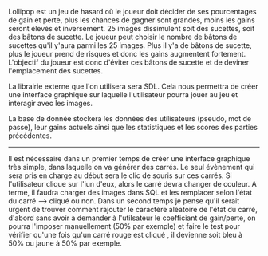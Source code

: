 Lollipop est un jeu de hasard où le joueur doit décider de ses pourcentages de gain et perte, plus les chances de gagner sont grandes, moins les gains seront élevés et inversement.
25 images  dissimulent soit des sucettes, soit des bâtons de sucette. 
Le joueur peut choisir le nombre de bâtons de sucettes qu'il y'aura parmi les 25 images. Plus il y'a de bâtons de sucette, plus le joueur prend de risques et donc les gains augmentent fortement. 
L'objectif du joueur est donc d'éviter ces bâtons de sucette et de deviner l'emplacement des sucettes.

La librairie externe que l'on utilisera sera SDL. Cela nous permettra de créer une interface graphique sur laquelle l'utilisateur pourra jouer au jeu et interagir avec les images.

La base de donnée stockera les données des utilisateurs (pseudo, mot de passe), leur gains actuels ainsi que les statistiques et les scores des parties précédentes.

________________________________________________________________________________________________________________________________________________________________________

Il est nécessaire dans un premier temps de créer une interface graphique très simple, dans laquelle on va générer des carrés. Le seul évènement qui sera pris en charge au début sera le clic de souris sur ces carrés. Si l'utilisateur clique sur l'iun d'eux, alors le carré devra changer de couleur.
A terme, il faudra charger des images dans SQL et les remplacer selon l'état du carré --> cliqué ou non.
Dans un second temps je pense qu'il serait urgent de trouver comment rajouter le caractère aléatoire de l'état du carré, d'abord sans avoir à demander à l'utilsateur le coefficiant de gain/perte, on pourra l'imposer manuellement (50% par exemple) et faire le test pour vérifier qu'une fois qu'un carré rouge est cliqué , il devienne soit bleu à 50% ou jaune à 50% par exemple.